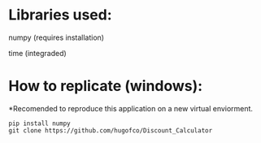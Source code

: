 # Libraries used: 
numpy (requires installation)

time (integraded)

# How to replicate (windows):
*Recomended to reproduce this application on a new virtual enviorment.

```shell
pip install numpy
git clone https://github.com/hugofco/Discount_Calculator
```
